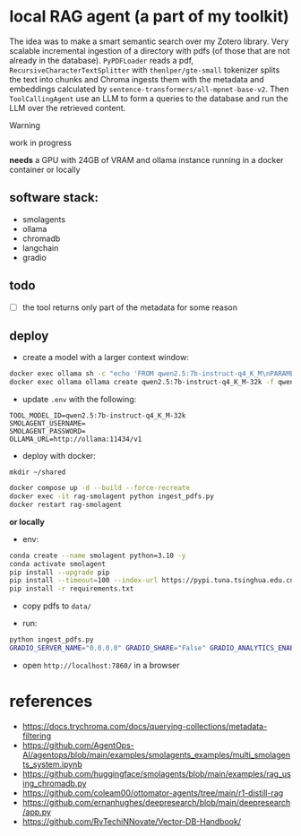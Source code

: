 # local RAG agent (a part of my toolkit)

The idea was to make a smart semantic search over my Zotero library. Very scalable incremental ingestion of a directory with pdfs (of those that are not already in the database). `PyPDFLoader` reads a pdf, `RecursiveCharacterTextSplitter` with `thenlper/gte-small` tokenizer splits the text into chunks and Chroma ingests them with the metadata and embeddings calculated by `sentence-transformers/all-mpnet-base-v2`. Then `ToolCallingAgent` use an LLM to form a queries to the database and run the LLM over the retrieved content.

> [!WARNING]
> work in progress

**needs** a GPU with 24GB of VRAM and ollama instance running in a docker container or locally

## software stack:

- smolagents
- ollama
- chromadb
- langchain
- gradio

## todo

- [ ] the tool returns only part of the metadata for some reason

## deploy

- create a model with a larger context window:

```bash
docker exec ollama sh -c "echo 'FROM qwen2.5:7b-instruct-q4_K_M\nPARAMETER num_ctx 32768' | tee qwen2.5:7b-instruct-q4_K_M-32k.cfg"
docker exec ollama ollama create qwen2.5:7b-instruct-q4_K_M-32k -f qwen2.5:7b-instruct-q4_K_M-32k.cfg
```

- update `.env` with the following:

```
TOOL_MODEL_ID=qwen2.5:7b-instruct-q4_K_M-32k
SMOLAGENT_USERNAME=
SMOLAGENT_PASSWORD=
OLLAMA_URL=http://ollama:11434/v1
```

- deploy with docker:

`mkdir ~/shared`

```bash
docker compose up -d --build --force-recreate
docker exec -it rag-smolagent python ingest_pdfs.py
docker restart rag-smolagent
```

**or locally**

- env:

```bash
conda create --name smolagent python=3.10 -y
conda activate smolagent
pip install --upgrade pip
pip install --timeout=100 --index-url https://pypi.tuna.tsinghua.edu.cn/simple --find-links https://mirror.sjtu.edu.cn/pytorch-wheels/torch_stable.html torch===2.2.2+cu118 torchaudio===2.2.2+cu118
pip install -r requirements.txt
```

- copy pdfs to `data/`

- run:

```bash
python ingest_pdfs.py
GRADIO_SERVER_NAME="0.0.0.0" GRADIO_SHARE="False" GRADIO_ANALYTICS_ENABLED="False" python smolagent_rag.py
```

- open `http://localhost:7860/` in a browser

# references

- https://docs.trychroma.com/docs/querying-collections/metadata-filtering
- https://github.com/AgentOps-AI/agentops/blob/main/examples/smolagents_examples/multi_smolagents_system.ipynb
- https://github.com/huggingface/smolagents/blob/main/examples/rag_using_chromadb.py
- https://github.com/coleam00/ottomator-agents/tree/main/r1-distill-rag
- https://github.com/ernanhughes/deepresearch/blob/main/deepresearch/app.py
- https://github.com/RvTechiNNovate/Vector-DB-Handbook/
